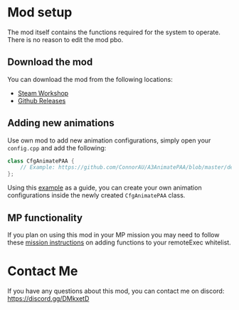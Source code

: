 # Mod setup
The mod itself contains the functions required for the system to operate. There is no reason to edit the mod pbo.

## Download the mod
You can download the mod from the following locations:
- [Steam Workshop](https://steamcommunity.com/sharedfiles/filedetails/?id=1634591219)
- [Github Releases](https://github.com/ConnorAU/A3AnimatePAA/releases)

## Adding new animations
Use own mod to add new animation configurations, simply open your `config.cpp` and add the following:
```cpp
class CfgAnimatePAA {
    // Example: https://github.com/ConnorAU/A3AnimatePAA/blob/master/demo/config.cpp#L26-L44
};
```
Using this [example](https://github.com/ConnorAU/A3AnimatePAA/blob/master/demo/config.cpp#L26-L44) as a guide, you can create your own animation configurations inside the newly created `CfgAnimatePAA` class.

## MP functionality
If you plan on using this mod in your MP mission you may need to follow these [mission instructions](https://github.com/ConnorAU/A3AnimatePAA/blob/master/addon/functions/setup-mission.md#L15) on adding functions to your remoteExec whitelist.

# Contact Me
If you have any questions about this mod, you can contact me on discord: https://discord.gg/DMkxetD